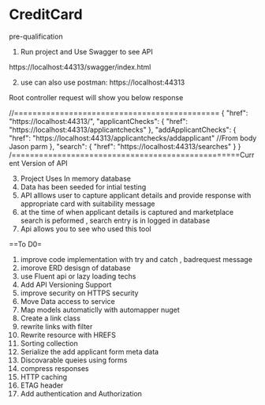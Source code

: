 # CreditCard
pre-qualification 

1. Run project and Use Swagger to see API 

https://localhost:44313/swagger/index.html

2. use can also use postman: https://localhost:44313

Root controller request will show you below response 

//=============================================
{
    "href": "https://localhost:44313/",
    "applicantChecks": {
        "href": "https://localhost:44313/applicantchecks"
    },
    "addApplicantChecks": {
        "href": "https://localhost:44313/applicantchecks/addapplicant"     //From body Jason parm
    },
    "search": {
        "href": "https://localhost:44313/searches"
    }
}
/==================================================Current Version of API

3. Project Uses In memory database 
4. Data has been seeded for intial testing 
5. API alllows user to capture applicant details and provide response with appropriate card with suitability message
6. at the time of when applicant details is captured and marketplace search is peformed , search entry is in logged in database 
7. Api allows you to see who used this tool 

==To D0=
1. improve code implementation with try and catch , badrequest message 
2. imorove ERD desisgn of database 
3. use Fluent api or lazy loading techs
4. Add API Versioning Support 
5. improve security on HTTPS security 
6. Move Data access to service 
7. Map models automaticlly with automapper nuget
8. Create a link class 
9. rewrite links with filter 
10. Rewrite resource with HREFS
11. Sorting collection 
12. Serialize the add applicant form meta data 
13. Discovarable queies using forms 
14. compress responses 
15. HTTP caching 
16. ETAG header 
17. Add authentication and Authorization


